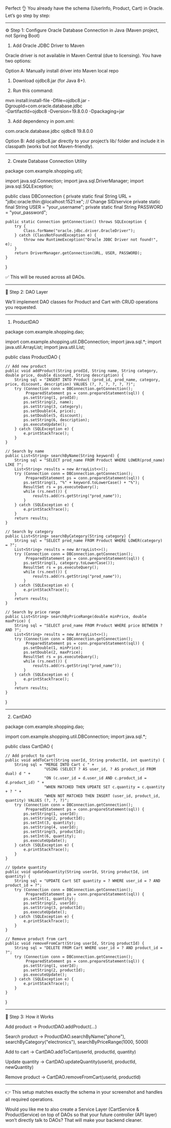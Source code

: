 Perfect 👌 You already have the schema (UserInfo, Product, Cart) in Oracle.
Let’s go step by step:


---

⚙️ Step 1: Configure Oracle Database Connection in Java (Maven project, not Spring Boot)

1. Add Oracle JDBC Driver to Maven

Oracle driver is not available in Maven Central (due to licensing). You have two options:

Option A: Manually install driver into Maven local repo

1. Download ojdbc8.jar (for Java 8+).


2. Run this command:

mvn install:install-file -Dfile=ojdbc8.jar -DgroupId=com.oracle.database.jdbc \
  -DartifactId=ojdbc8 -Dversion=19.8.0.0 -Dpackaging=jar


3. Add dependency in pom.xml:

<dependency>
    <groupId>com.oracle.database.jdbc</groupId>
    <artifactId>ojdbc8</artifactId>
    <version>19.8.0.0</version>
</dependency>



Option B: Add ojdbc8.jar directly to your project’s lib/ folder
and include it in classpath (works but not Maven-friendly).



---

2. Create Database Connection Utility

package com.example.shopping.util;

import java.sql.Connection;
import java.sql.DriverManager;
import java.sql.SQLException;

public class DBConnection {
    private static final String URL = "jdbc:oracle:thin:@localhost:1521:xe"; // Change SID/service
    private static final String USER = "your_username";
    private static final String PASSWORD = "your_password";

    public static Connection getConnection() throws SQLException {
        try {
            Class.forName("oracle.jdbc.driver.OracleDriver");
        } catch (ClassNotFoundException e) {
            throw new RuntimeException("Oracle JDBC Driver not found!", e);
        }
        return DriverManager.getConnection(URL, USER, PASSWORD);
    }
}

✅ This will be reused across all DAOs.


---

🛒 Step 2: DAO Layer

We’ll implement DAO classes for Product and Cart with CRUD operations you requested.


---

1. ProductDAO

package com.example.shopping.dao;

import com.example.shopping.util.DBConnection;
import java.sql.*;
import java.util.ArrayList;
import java.util.List;

public class ProductDAO {

    // Add new product
    public void addProduct(String prodId, String name, String category, double price, double discount, String description) {
        String sql = "INSERT INTO Product (prod_id, prod_name, category, price, discount, description) VALUES (?, ?, ?, ?, ?, ?)";
        try (Connection conn = DBConnection.getConnection();
             PreparedStatement ps = conn.prepareStatement(sql)) {
            ps.setString(1, prodId);
            ps.setString(2, name);
            ps.setString(3, category);
            ps.setDouble(4, price);
            ps.setDouble(5, discount);
            ps.setString(6, description);
            ps.executeUpdate();
        } catch (SQLException e) {
            e.printStackTrace();
        }
    }

    // Search by name
    public List<String> searchByName(String keyword) {
        String sql = "SELECT prod_name FROM Product WHERE LOWER(prod_name) LIKE ?";
        List<String> results = new ArrayList<>();
        try (Connection conn = DBConnection.getConnection();
             PreparedStatement ps = conn.prepareStatement(sql)) {
            ps.setString(1, "%" + keyword.toLowerCase() + "%");
            ResultSet rs = ps.executeQuery();
            while (rs.next()) {
                results.add(rs.getString("prod_name"));
            }
        } catch (SQLException e) {
            e.printStackTrace();
        }
        return results;
    }

    // Search by category
    public List<String> searchByCategory(String category) {
        String sql = "SELECT prod_name FROM Product WHERE LOWER(category) = ?";
        List<String> results = new ArrayList<>();
        try (Connection conn = DBConnection.getConnection();
             PreparedStatement ps = conn.prepareStatement(sql)) {
            ps.setString(1, category.toLowerCase());
            ResultSet rs = ps.executeQuery();
            while (rs.next()) {
                results.add(rs.getString("prod_name"));
            }
        } catch (SQLException e) {
            e.printStackTrace();
        }
        return results;
    }

    // Search by price range
    public List<String> searchByPriceRange(double minPrice, double maxPrice) {
        String sql = "SELECT prod_name FROM Product WHERE price BETWEEN ? AND ?";
        List<String> results = new ArrayList<>();
        try (Connection conn = DBConnection.getConnection();
             PreparedStatement ps = conn.prepareStatement(sql)) {
            ps.setDouble(1, minPrice);
            ps.setDouble(2, maxPrice);
            ResultSet rs = ps.executeQuery();
            while (rs.next()) {
                results.add(rs.getString("prod_name"));
            }
        } catch (SQLException e) {
            e.printStackTrace();
        }
        return results;
    }
}


---

2. CartDAO

package com.example.shopping.dao;

import com.example.shopping.util.DBConnection;
import java.sql.*;

public class CartDAO {

    // Add product to cart
    public void addToCart(String userId, String productId, int quantity) {
        String sql = "MERGE INTO Cart c " +
                     "USING (SELECT ? AS user_id, ? AS product_id FROM dual) d " +
                     "ON (c.user_id = d.user_id AND c.product_id = d.product_id) " +
                     "WHEN MATCHED THEN UPDATE SET c.quantity = c.quantity + ? " +
                     "WHEN NOT MATCHED THEN INSERT (user_id, product_id, quantity) VALUES (?, ?, ?)";
        try (Connection conn = DBConnection.getConnection();
             PreparedStatement ps = conn.prepareStatement(sql)) {
            ps.setString(1, userId);
            ps.setString(2, productId);
            ps.setInt(3, quantity);
            ps.setString(4, userId);
            ps.setString(5, productId);
            ps.setInt(6, quantity);
            ps.executeUpdate();
        } catch (SQLException e) {
            e.printStackTrace();
        }
    }

    // Update quantity
    public void updateQuantity(String userId, String productId, int quantity) {
        String sql = "UPDATE Cart SET quantity = ? WHERE user_id = ? AND product_id = ?";
        try (Connection conn = DBConnection.getConnection();
             PreparedStatement ps = conn.prepareStatement(sql)) {
            ps.setInt(1, quantity);
            ps.setString(2, userId);
            ps.setString(3, productId);
            ps.executeUpdate();
        } catch (SQLException e) {
            e.printStackTrace();
        }
    }

    // Remove product from cart
    public void removeFromCart(String userId, String productId) {
        String sql = "DELETE FROM Cart WHERE user_id = ? AND product_id = ?";
        try (Connection conn = DBConnection.getConnection();
             PreparedStatement ps = conn.prepareStatement(sql)) {
            ps.setString(1, userId);
            ps.setString(2, productId);
            ps.executeUpdate();
        } catch (SQLException e) {
            e.printStackTrace();
        }
    }
}


---

🚀 Step 3: How it Works

Add product → ProductDAO.addProduct(...)

Search product → ProductDAO.searchByName("phone"), searchByCategory("electronics"), searchByPriceRange(1000, 5000)

Add to cart → CartDAO.addToCart(userId, productId, quantity)

Update quantity → CartDAO.updateQuantity(userId, productId, newQuantity)

Remove product → CartDAO.removeFromCart(userId, productId)



---

👉 This setup matches exactly the schema in your screenshot and handles all required operations.

Would you like me to also create a Service Layer (CartService & ProductService) on top of DAOs so that your future controller (API layer) won’t directly talk to DAOs? That will make your backend cleaner.

